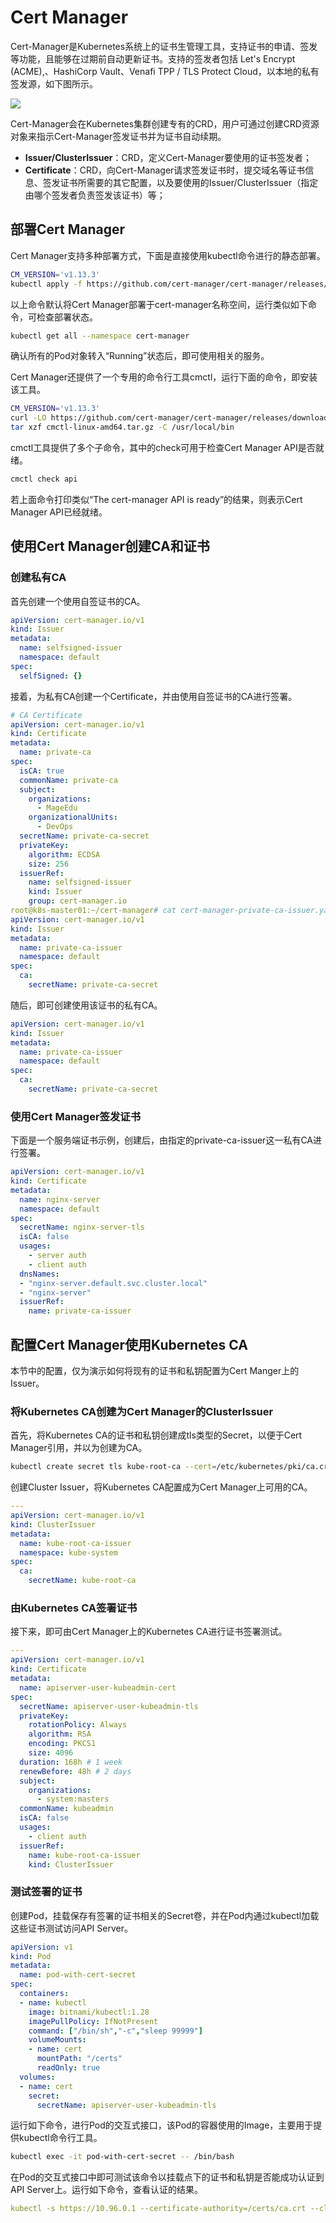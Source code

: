 # Cert Manager

Cert-Manager是Kubernetes系统上的证书生管理工具，支持证书的申请、签发等功能，且能够在过期前自动更新证书。支持的签发者包括 Let's Encrypt (ACME),、HashiCorp Vault、Venafi TPP / TLS Protect Cloud，以本地的私有签发源，如下图所示。



![](https://camo.githubusercontent.com/a44fb472b96642d958efa8cd639a25021b9b82b17e160ffa3f7881a54c99f42f/68747470733a2f2f636572742d6d616e616765722e696f2f696d616765732f686967682d6c6576656c2d6f766572766965772e737667)

Cert-Manager会在Kubernetes集群创建专有的CRD，用户可通过创建CRD资源对象来指示Cert-Manager签发证书并为证书自动续期。 

- **Issuer/ClusterIssuer**：CRD，定义Cert-Manager要使用的证书签发者；
- **Certificate**：CRD，向Cert-Manager请求签发证书时，提交域名等证书信息、签发证书所需要的其它配置，以及要使用的Issuer/ClusterIssuer（指定由哪个签发者负责签发该证书）等；

## 部署Cert Manager

Cert Manager支持多种部署方式，下面是直接使用kubectl命令进行的静态部署。

```bash 
CM_VERSION='v1.13.3'
kubectl apply -f https://github.com/cert-manager/cert-manager/releases/download/${CM_VERSION}/cert-manager.yaml
```

以上命令默认将Cert Manager部署于cert-manager名称空间，运行类似如下命令，可检查部署状态。

```bash 
kubectl get all --namespace cert-manager
```

确认所有的Pod对象转入“Running”状态后，即可使用相关的服务。

Cert Manager还提供了一个专用的命令行工具cmctl，运行下面的命令，即安装该工具。

```bash
CM_VERSION='v1.13.3'
curl -LO https://github.com/cert-manager/cert-manager/releases/download/${CM_VERSION}/cmctl-linux-amd64.tar.gz
tar xzf cmctl-linux-amd64.tar.gz -C /usr/local/bin
```

cmctl工具提供了多个子命令，其中的check可用于检查Cert Manager API是否就绪。

```bash 
cmctl check api
```

若上面命令打印类似“The cert-manager API is ready”的结果，则表示Cert Manager API已经就绪。

## 使用Cert Manager创建CA和证书

### 创建私有CA

首先创建一个使用自签证书的CA。

```yaml
apiVersion: cert-manager.io/v1
kind: Issuer
metadata:
  name: selfsigned-issuer
  namespace: default
spec:
  selfSigned: {}
```

接着，为私有CA创建一个Certificate，并由使用自签证书的CA进行签署。

```yaml 
# CA Certificate
apiVersion: cert-manager.io/v1
kind: Certificate
metadata:
  name: private-ca
spec:
  isCA: true
  commonName: private-ca
  subject:
    organizations:
      - MageEdu
    organizationalUnits:
      - DevOps
  secretName: private-ca-secret
  privateKey:
    algorithm: ECDSA
    size: 256
  issuerRef:
    name: selfsigned-issuer
    kind: Issuer
    group: cert-manager.io
root@k8s-master01:~/cert-manager# cat cert-manager-private-ca-issuer.yaml
apiVersion: cert-manager.io/v1
kind: Issuer
metadata:
  name: private-ca-issuer
  namespace: default
spec:
  ca:
    secretName: private-ca-secret
```

随后，即可创建使用该证书的私有CA。

```YAML 
apiVersion: cert-manager.io/v1
kind: Issuer
metadata:
  name: private-ca-issuer
  namespace: default
spec:
  ca:
    secretName: private-ca-secret
```

### 使用Cert Manager签发证书

下面是一个服务端证书示例，创建后，由指定的private-ca-issuer这一私有CA进行签署。

```yaml
apiVersion: cert-manager.io/v1
kind: Certificate
metadata:
  name: nginx-server
  namespace: default
spec:
  secretName: nginx-server-tls
  isCA: false
  usages:
    - server auth
    - client auth
  dnsNames:
  - "nginx-server.default.svc.cluster.local"
  - "nginx-server"
  issuerRef:
    name: private-ca-issuer
```

## 配置Cert Manager使用Kubernetes CA

本节中的配置，仅为演示如何将现有的证书和私钥配置为Cert Manger上的Issuer。

### 将Kubernetes CA创建为Cert Manager的ClusterIssuer

首先，将Kubernetes CA的证书和私钥创建成tls类型的Secret，以便于Cert Manager引用，并以为创建为CA。

```bash
kubectl create secret tls kube-root-ca --cert=/etc/kubernetes/pki/ca.crt --key=/etc/kubernetes/pki/ca.key -n cert-manager
```

创建Cluster Issuer，将Kubernetes CA配置成为Cert Manager上可用的CA。

```yaml
---
apiVersion: cert-manager.io/v1
kind: ClusterIssuer
metadata:
  name: kube-root-ca-issuer
  namespace: kube-system
spec:
  ca:
    secretName: kube-root-ca
```

### 由Kubernetes CA签署证书

接下来，即可由Cert Manager上的Kubernetes CA进行证书签署测试。

```yaml 
---
apiVersion: cert-manager.io/v1
kind: Certificate
metadata:
  name: apiserver-user-kubeadmin-cert
spec:
  secretName: apiserver-user-kubeadmin-tls
  privateKey:
    rotationPolicy: Always
    algorithm: RSA
    encoding: PKCS1
    size: 4096
  duration: 168h # 1 week
  renewBefore: 48h # 2 days
  subject:
    organizations:
      - system:masters
  commonName: kubeadmin
  isCA: false
  usages:
    - client auth
  issuerRef:
    name: kube-root-ca-issuer
    kind: ClusterIssuer
```

### 测试签署的证书

创建Pod，挂载保存有签署的证书相关的Secret卷，并在Pod内通过kubectl加载这些证书测试访问API Server。

```yaml
apiVersion: v1
kind: Pod
metadata:
  name: pod-with-cert-secret
spec:
  containers:
  - name: kubectl
    image: bitnami/kubectl:1.28
    imagePullPolicy: IfNotPresent
    command: ["/bin/sh","-c","sleep 99999"]
    volumeMounts:
    - name: cert
      mountPath: "/certs"
      readOnly: true
  volumes:
  - name: cert
    secret:
      secretName: apiserver-user-kubeadmin-tls
```

运行如下命令，进行Pod的交互式接口，该Pod的容器使用的Image，主要用于提供kubectl命令行工具。

```bash 
kubectl exec -it pod-with-cert-secret -- /bin/bash
```

在Pod的交互式接口中即可测试该命令以挂载点下的证书和私钥是否能成功认证到API Server上。运行如下命令，查看认证的结果。

```yaml
kubectl -s https://10.96.0.1 --certificate-authority=/certs/ca.crt --client-certificate=/certs/tls.crt --client-key=/certs/tls.key auth whoami
```

